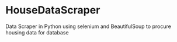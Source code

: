 # HouseDataScraper
Data Scraper in Python using selenium and BeautifulSoup to procure housing data for database
